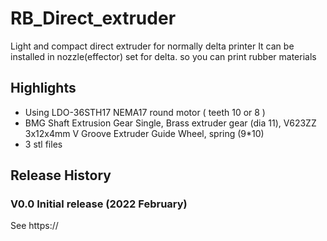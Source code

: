 # RB_Direct_extruder
Light and compact direct extruder for normally delta printer
It can be installed in nozzle(effector) set for delta. so you can print rubber materials

## Highlights
- Using LDO-36STH17 NEMA17 round motor ( teeth 10 or 8 )
- BMG Shaft Extrusion Gear Single, Brass extruder gear (dia 11), V623ZZ 3x12x4mm V Groove Extruder Guide Wheel, spring (9*10)
- 3 stl files

## Release History
### V0.0 Initial release (2022 February)
See https://
